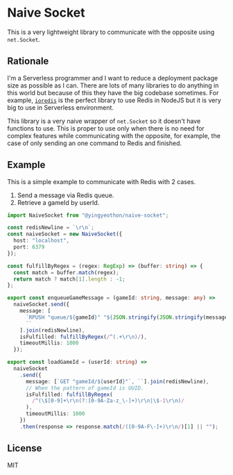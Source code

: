 # Naive Socket

This is a very lightweight library to communicate with the opposite using `net.Socket`.

## Rationale

I'm a Serverless programmer and I want to reduce a deployment package size as possible as I can. There are lots of many libraries to do anything in this world but because of this they have the big codebase sometimes. For example, [`ioredis`](https://github.com/luin/ioredis) is the perfect library to use Redis in NodeJS but it is very big to use in Serverless environment.

This library is a very naive wrapper of `net.Socket` so it doesn't have functions to use. This is proper to use only when there is no need for complex features while communicating with the opposite, for example, the case of only sending an one command to Redis and finished.

## Example

This is a simple example to communicate with Redis with 2 cases.

1. Send a message via Redis queue.
2. Retrieve a gameId by userId.

```typescript
import NaiveSocket from "@yingyeothon/naive-socket";

const redisNewline = `\r\n`;
const naiveSocket = new NaiveSocket({
  host: "localhost",
  port: 6379
});

const fulfillByRegex = (regex: RegExp) => (buffer: string) => {
  const match = buffer.match(regex);
  return match ? match[1].length : -1;
};

export const enqueueGameMessage = (gameId: string, message: any) =>
  naiveSocket.send({
    message: [
      `RPUSH "queue/${gameId}" "${JSON.stringify(JSON.stringify(message))}"`,
      ``
    ].join(redisNewline),
    isFulfilled: fulfillByRegex(/^(.+\r\n)/),
    timeoutMillis: 1000
  });

export const loadGameId = (userId: string) =>
  naiveSocket
    .send({
      message: [`GET "gameId/${userId}"`, ``].join(redisNewline),
      // When the pattern of gameId is UUID.
      isFulfilled: fulfillByRegex(
        /^(\$[0-9]+\r\n(?:[0-9A-Za-z_\-]+)\r\n|\$-1\r\n)/
      ),
      timeoutMillis: 1000
    })
    .then(response => response.match(/([0-9A-F\-]+)\r\n/)[1] || "");
```

## License

MIT
